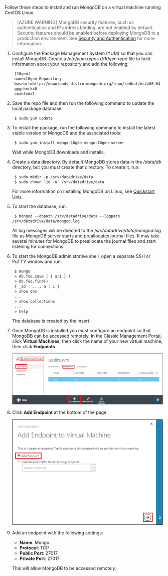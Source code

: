 Follow these steps to install and run MongoDB on a virtual machine running CentOS Linux.

> [AZURE.WARNING]
> MongoDB security features, such as authentication and IP address binding, are not enabled by default. Security features should be enabled before deploying MongoDB to a production environment.  See [Security and Authentication](http://www.mongodb.org/display/DOCS/Security+and+Authentication) for more information.
> 
> 

1. Configure the Package Management System (YUM) so that you can install MongoDB. Create a */etc/yum.repos.d/10gen.repo* file to hold information about your repository and add the following:
   
        [10gen]
        name=10gen Repository
        baseurl=http://downloads-distro.mongodb.org/repo/redhat/os/x86_64
        gpgcheck=0
        enabled=1
2. Save the repo file and then run the following command to update the local package database:
   
        $ sudo yum update
3. To install the package, run the following command to install the latest stable version of MongoDB and the associated tools:
   
        $ sudo yum install mongo-10gen mongo-10gen-server
   
    Wait while MongoDB downloads and installs.
4. Create a data directory. By default MongoDB stores data in the */data/db* directory, but you must create that directory. To create it, run:
   
        $ sudo mkdir -p /srv/datadrive/data
        $ sudo chown `id -u` /srv/datadrive/data
   
    For more information on installing MongoDB on Linux, see [Quickstart Unix][QuickstartUnix].
5. To start the database, run:
   
        $ mongod --dbpath /srv/datadrive/data --logpath /srv/datadrive/data/mongod.log
   
    All log messages will be directed to the */srv/datadrive/data/mongod.log* file as MongoDB server starts and preallocates journal files. It may take several minutes for MongoDB to preallocate the journal files and start listening for connections.
6. To start the MongoDB administrative shell, open a separate SSH or PuTTY window and run:
   
        $ mongo
        > db.foo.save ( { a:1 } )
        > db.foo.find()
        { _id : ..., a : 1 }
        > show dbs  
        ...
        > show collections  
        ...  
        > help  
   
    The database is created by the insert.
7. Once MongoDB is installed you must configure an endpoint so that MongoDB can be accessed remotely. In the Classic Management Portal, click **Virtual Machines**, then click the name of your new virtual machine, then click **Endpoints**.
   
    ![Endpoints][Image7]
8. Click **Add Endpoint** at the bottom of the page.
   
    ![Endpoints][Image8]
9. Add an endpoint with the following settings:
   
    * **Name**: Mongo
    * **Protocol**: TCP
    * **Public Port**: 27017
    * **Private Port**: 27017
   
    This will allow MongoDB to be accessed remotely.

[QuickStartUnix]: http://www.mongodb.org/display/DOCS/Quickstart+Unix

[Image7]: ./media/install-and-run-mongo-on-centos-vm/LinuxVmAddEndpoint.png
[Image8]: ./media/install-and-run-mongo-on-centos-vm/LinuxVmAddEndpoint2.png
